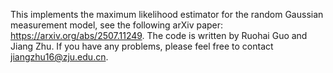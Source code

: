This implements the maximum likelihood estimator for the random Gaussian measurement model, see the following arXiv paper: https://arxiv.org/abs/2507.11249. The code is written by Ruohai Guo and Jiang Zhu. If you have any problems, please feel free to contact jiangzhu16@zju.edu.cn.
